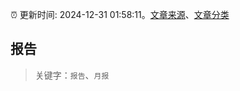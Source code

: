 :alarm_clock: 更新时间: 2024-12-31 01:58:11。[文章来源](/README.md)、[文章分类](/TAGS.md)

## 报告


> 关键字：`报告`、`月报`



